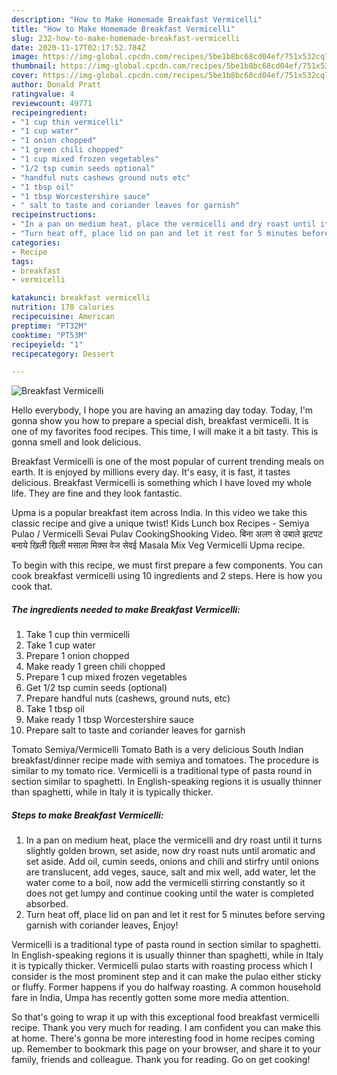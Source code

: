 ```yaml
---
description: "How to Make Homemade Breakfast Vermicelli"
title: "How to Make Homemade Breakfast Vermicelli"
slug: 232-how-to-make-homemade-breakfast-vermicelli
date: 2020-11-17T02:17:52.784Z
image: https://img-global.cpcdn.com/recipes/5be1b8bc68cd04ef/751x532cq70/breakfast-vermicelli-recipe-main-photo.jpg
thumbnail: https://img-global.cpcdn.com/recipes/5be1b8bc68cd04ef/751x532cq70/breakfast-vermicelli-recipe-main-photo.jpg
cover: https://img-global.cpcdn.com/recipes/5be1b8bc68cd04ef/751x532cq70/breakfast-vermicelli-recipe-main-photo.jpg
author: Donald Pratt
ratingvalue: 4
reviewcount: 49771
recipeingredient:
- "1 cup thin vermicelli"
- "1 cup water"
- "1 onion chopped"
- "1 green chili chopped"
- "1 cup mixed frozen vegetables"
- "1/2 tsp cumin seeds optional"
- "handful nuts cashews ground nuts etc"
- "1 tbsp oil"
- "1 tbsp Worcestershire sauce"
- " salt to taste and coriander leaves for garnish"
recipeinstructions:
- "In a pan on medium heat, place the vermicelli and dry roast until it turns slightly golden brown, set aside, now dry roast nuts until aromatic and set aside. Add oil, cumin seeds, onions and chili and stirfry until onions are translucent, add veges, sauce, salt and mix well, add water, let the water come to a boil, now add the vermicelli stirring constantly so it does not get lumpy and continue cooking until the water is completed absorbed."
- "Turn heat off, place lid on pan and let it rest for 5 minutes before serving garnish with coriander leaves, Enjoy!"
categories:
- Recipe
tags:
- breakfast
- vermicelli

katakunci: breakfast vermicelli 
nutrition: 178 calories
recipecuisine: American
preptime: "PT32M"
cooktime: "PT53M"
recipeyield: "1"
recipecategory: Dessert

---
```



![Breakfast Vermicelli](https://img-global.cpcdn.com/recipes/5be1b8bc68cd04ef/751x532cq70/breakfast-vermicelli-recipe-main-photo.jpg)

Hello everybody, I hope you are having an amazing day today. Today, I'm gonna show you how to prepare a special dish, breakfast vermicelli. It is one of my favorites food recipes. This time, I will make it a bit tasty. This is gonna smell and look delicious.

Breakfast Vermicelli is one of the most popular of current trending meals on earth. It is enjoyed by millions every day. It's easy, it is fast, it tastes delicious. Breakfast Vermicelli is something which I have loved my whole life. They are fine and they look fantastic.

Upma is a popular breakfast item across India. In this video we take this classic recipe and give a unique twist! Kids Lunch box Recipes - Semiya Pulao / Vermicelli Sevai Pulav CookingShooking Video. बिना अलग से उबाले झटपट बनाये खिली खिली मसाला मिक्स वेज सेवई Masala Mix Veg Vermicelli Upma recipe.


To begin with this recipe, we must first prepare a few components. You can cook breakfast vermicelli using 10 ingredients and 2 steps. Here is how you cook that.

<!--inarticleads1-->

##### The ingredients needed to make Breakfast Vermicelli:

1. Take 1 cup thin vermicelli
1. Take 1 cup water
1. Prepare 1 onion chopped
1. Make ready 1 green chili chopped
1. Prepare 1 cup mixed frozen vegetables
1. Get 1/2 tsp cumin seeds (optional)
1. Prepare handful nuts (cashews, ground nuts, etc)
1. Take 1 tbsp oil
1. Make ready 1 tbsp Worcestershire sauce
1. Prepare  salt to taste and coriander leaves for garnish


Tomato Semiya/Vermicelli Tomato Bath is a very delicious South Indian breakfast/dinner recipe made with semiya and tomatoes. The procedure is similar to my tomato rice. Vermicelli is a traditional type of pasta round in section similar to spaghetti. In English-speaking regions it is usually thinner than spaghetti, while in Italy it is typically thicker. 

<!--inarticleads2-->

##### Steps to make Breakfast Vermicelli:

1. In a pan on medium heat, place the vermicelli and dry roast until it turns slightly golden brown, set aside, now dry roast nuts until aromatic and set aside. Add oil, cumin seeds, onions and chili and stirfry until onions are translucent, add veges, sauce, salt and mix well, add water, let the water come to a boil, now add the vermicelli stirring constantly so it does not get lumpy and continue cooking until the water is completed absorbed.
1. Turn heat off, place lid on pan and let it rest for 5 minutes before serving garnish with coriander leaves, Enjoy!


Vermicelli is a traditional type of pasta round in section similar to spaghetti. In English-speaking regions it is usually thinner than spaghetti, while in Italy it is typically thicker. Vermicelli pulao starts with roasting process which I consider is the most prominent step and it can make the pulao either sticky or fluffy. Former happens if you do halfway roasting. A common household fare in India, Umpa has recently gotten some more media attention. 

So that's going to wrap it up with this exceptional food breakfast vermicelli recipe. Thank you very much for reading. I am confident you can make this at home. There's gonna be more interesting food in home recipes coming up. Remember to bookmark this page on your browser, and share it to your family, friends and colleague. Thank you for reading. Go on get cooking!
